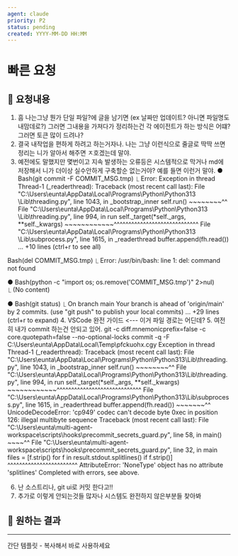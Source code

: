 ```yaml
---
agent: claude
priority: P2
status: pending
created: YYYY-MM-DD HH:MM
---
```


# 빠른 요청

## 💬 요청내용
1. 흠 나는그냥 뭔가 단일 파일?에 글을 남기면 (ex 날짜만 업데이트? 아니면 파일명도 내맘데로?) 그러면 그내용을 가져다가 정리하는건 각 에이전트가 하는 방식은 어떄? 그러면 토큰 많이 드려나?
2. 결국 내작업을 편하게 하려고 하는거자나. 나는 그냥 이런식으로 줄글로 딱딱 쓰면 정리는 니가 알아서 해주면 ㅈ호겠는데 말야.
3. 예전에도 말했지만 몇번이고 지속 발생하는 오류등은 시스템적으로 막거나 md에 저장해서 니가 더이상 실수안하게 구축할순 없는거야? 예를 들면 이런거 말야.
● Bash(git commit -F COMMIT_MSG.tmp)
  ⎿  Error: Exception in thread Thread-1 (_readerthread):
     Traceback (most recent call last):
       File "C:\Users\eunta\AppData\Local\Programs\Python\Python313    
     \Lib\threading.py", line 1043, in _bootstrap_inner
         self.run()
         ~~~~~~~~^^
       File "C:\Users\eunta\AppData\Local\Programs\Python\Python313    
     \Lib\threading.py", line 994, in run
         self._target(*self._args, **self._kwargs)
         ~~~~~~~~~~~~^^^^^^^^^^^^^^^^^^^^^^^^^^^^^
       File "C:\Users\eunta\AppData\Local\Programs\Python\Python313    
     \Lib\subprocess.py", line 1615, in _readerthread
         buffer.append(fh.read())
     … +10 lines (ctrl+r to see all)

  Bash(del COMMIT_MSG.tmp)
  ⎿  Error: /usr/bin/bash: line 1: del: command not found

● Bash(python -c "import os; os.remove('COMMIT_MSG.tmp')" 2>nul)       
  ⎿  (No content)

● Bash(git status)
  ⎿  On branch main
     Your branch is ahead of 'origin/main' by 2 commits.
       (use "git push" to publish your local commits)
     … +29 lines (ctrl+r to expand)
4. VSCode 완전 가이드 <--- 이거 파일 경로는 어딘데?
5. 여전히 내가 commit 하는건 안되고 있어.
git -c diff.mnemonicprefix=false -c core.quotepath=false --no-optional-locks commit -q -F C:\Users\eunta\AppData\Local\Temp\pfckuohx.cgy
Exception in thread Thread-1 (_readerthread):
Traceback (most recent call last):
  File "C:\Users\eunta\AppData\Local\Programs\Python\Python313\Lib\threading.py", line 1043, in _bootstrap_inner
    self.run()
    ~~~~~~~~^^
  File "C:\Users\eunta\AppData\Local\Programs\Python\Python313\Lib\threading.py", line 994, in run
    self._target(*self._args, **self._kwargs)
    ~~~~~~~~~~~~^^^^^^^^^^^^^^^^^^^^^^^^^^^^^
  File "C:\Users\eunta\AppData\Local\Programs\Python\Python313\Lib\subprocess.py", line 1615, in _readerthread
    buffer.append(fh.read())
                  ~~~~~~~^^
UnicodeDecodeError: 'cp949' codec can't decode byte 0xec in position 126: illegal multibyte sequence
Traceback (most recent call last):
  File "C:\Users\eunta\multi-agent-workspace\scripts\hooks\precommit_secrets_guard.py", line 58, in <module>
    main()
    ~~~~^^
  File "C:\Users\eunta\multi-agent-workspace\scripts\hooks\precommit_secrets_guard.py", line 32, in main
    files = [f.strip() for f in result.stdout.splitlines() if f.strip()]
                                ^^^^^^^^^^^^^^^^^^^^^^^^
AttributeError: 'NoneType' object has no attribute 'splitlines'
Completed with errors, see above.

6. 난 소스트리나, git ui로 커밋 한다고!!
7. 추가로 이렇게 안되는것들 많자나 시스템도 완전하지 않은부분들 찾아봐


## 🎯 원하는 결과


---
간단 템플릿 - 복사해서 바로 사용하세요